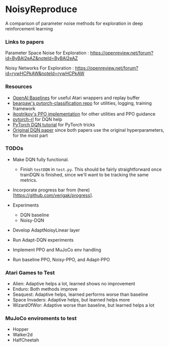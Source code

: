 # NoisyReproduce
A comparison of parameter noise methods for exploration in deep reinforcement learning


### Links to papers
Parameter Space Noise for Exploration : https://openreview.net/forum?id=ByBAl2eAZ&noteId=ByBAl2eAZ

Noisy Networks For Exploration : https://openreview.net/forum?id=rywHCPkAW&noteId=rywHCPkAW


### Resources
- [OpenAI Baselines](https://github.com/openai/baselines) for useful Atari wrappers and replay buffer
- [bearpaw's pytorch-classification repo](https://github.com/bearpaw/pytorch-classification) for utilities, logging, training framework
- [ikostrikov's PPO implementation](https://github.com/ikostrikov/pytorch-a2c-ppo-acktr) for other utilities and PPO guidance
- [pytorch-rl](https://github.com/jingweiz/pytorch-rl) for DQN help
- [PyTorch DQN tutorial](http://pytorch.org/tutorials/intermediate/reinforcement_q_learning.html) for PyTorch tricks
- [Original DQN paper](https://storage.googleapis.com/deepmind-media/dqn/DQNNaturePaper.pdf) since both papers use the original hyperparameters, for the most part


### TODOs
- Make DQN fully functional.
  - Finish `testDQN` in `test.py`.  This should be fairly straightforward once trainDQN is finished, since we'll want to be tracking the same metrics.
- Incorporate progress bar from (here)[https://github.com/verigak/progress].

- Experiments
  - DQN baseline
  - Noisy-DQN
- Develop AdaptNoisyLinear layer

- Run Adapt-DQN experiments
- Implement PPO and MuJoCo env handling
- Run baseline PPO, Noisy-PPO, and Adapt-PPO


### Atari Games to Test
- Alien: Adaptive helps a lot, learned shows no improvement
- Enduro: Both methods improve
- Seaquest: Adaptive helps, learned performs worse than baseline
- Space Invaders: Adaptive helps, but learned helps more
- WizardOfWor: Adaptive worse than baseline, but learned helps a lot


### MuJoCo enviroments to test
- Hopper
- Walker2d
- HalfCheetah
